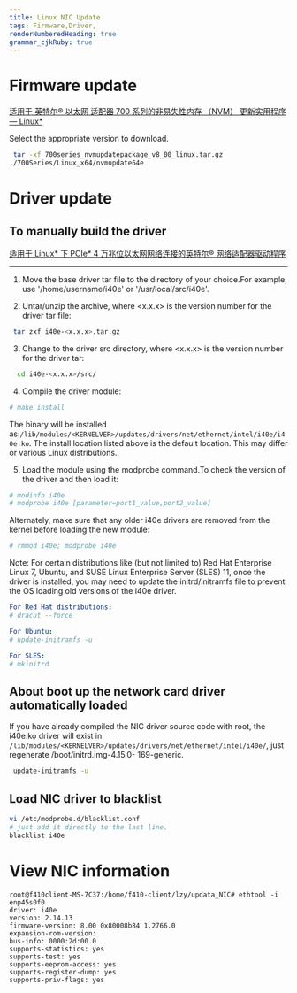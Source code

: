 ```yaml
---
title: Linux NIC Update
tags: Firmware,Driver,
renderNumberedHeading: true
grammar_cjkRuby: true
---
```


# Firmware update

[适用于 英特尔® 以太网 适配器 700 系列的非易失性内存 （NVM） 更新实用程序 — Linux*](https://www.intel.cn/content/www/cn/zh/download/18635/29927/non-volatile-memory-nvm-update-utility-for-intel-ethernet-adapters-700-series-linux.html)

Select the appropriate version to download.

``` bash
 tar -xf 700series_nvmupdatepackage_v8_00_linux.tar.gz
./700Series/Linux_x64/nvmupdate64e
```

# Driver update
## To manually build the driver
[适用于 Linux* 下 PCIe* 4 万兆位以太网网络连接的英特尔® 网络适配器驱动程序](https://www.intel.cn/content/www/cn/zh/download/18026/30366/intel-network-adapter-driver-for-pcie-40-gigabit-ethernet-network-connections-under-linux.html)

----------------------------
1. Move the base driver tar file to the directory of your choice.For example, use '/home/username/i40e' or '/usr/local/src/i40e'.

2. Untar/unzip the archive, where <x.x.x> is the version number for the driver tar file:
``` bash
 tar zxf i40e-<x.x.x>.tar.gz
```
3. Change to the driver src directory, where <x.x.x> is the version number
   for the driver tar:
``` bash
  cd i40e-<x.x.x>/src/
```
4. Compile the driver module:
``` ruby
# make install
```
The binary will be installed as:`/lib/modules/<KERNELVER>/updates/drivers/net/ethernet/intel/i40e/i40e.ko`. The install location listed above is the default location. This may differ or various Linux distributions.

5. Load the module using the modprobe command.To check the version of the driver and then load it:

``` ruby
# modinfo i40e
# modprobe i40e [parameter=port1_value,port2_value]
```
Alternately, make sure that any older i40e drivers are removed from the kernel before loading the new module:

``` ruby
# rmmod i40e; modprobe i40e
```

Note: For certain distributions like (but not limited to) Red Hat Enterprise Linux 7, Ubuntu, and SUSE Linux Enterprise Server (SLES) 11, once the driver is installed, you may need to update the initrd/initramfs file to prevent the OS loading old versions of the i40e driver.

``` yaml
For Red Hat distributions:
# dracut --force

For Ubuntu:
# update-initramfs -u

For SLES:
# mkinitrd
```

## About boot up the network card driver automatically loaded
If you have already compiled the NIC driver source code with root, the i40e.ko driver will exist in `/lib/modules/<KERNELVER>/updates/drivers/net/ethernet/intel/i40e/`, just regenerate /boot/initrd.img-4.15.0- 169-generic.

``` bash
 update-initramfs -u
```

## Load NIC driver to blacklist


``` bash
vi /etc/modprobe.d/blacklist.conf
# just add it directly to the last line.
blacklist i40e
```

# View NIC information
``` bahs
root@f410client-MS-7C37:/home/f410-client/lzy/updata_NIC# ethtool -i enp45s0f0
driver: i40e
version: 2.14.13
firmware-version: 8.00 0x80008b84 1.2766.0
expansion-rom-version:
bus-info: 0000:2d:00.0
supports-statistics: yes
supports-test: yes
supports-eeprom-access: yes
supports-register-dump: yes
supports-priv-flags: yes
```